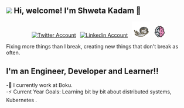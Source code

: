 
<h2> <img src="https://emojis.slackmojis.com/emojis/images/1588315024/8823/hyperkitty.gif?1588315024" width="30" /> Hi, welcome! I'm Shweta Kadam 👋</h2>
<!-- <img align=right src="https://github.com/FrancescoXX/FrancescoXX/blob/main/devcard.svg" width="200" alt="Francesco's Dev Card"/> -->
<div align=center>
<a href="https://twitter.com/ShwetaRkadam"><img src="https://cdn.worldvectorlogo.com/logos/twitter-6.svg" title="Twitter" alt="Twitter Account" width="40"/></a>
&ensp;<a href="https://www.linkedin.com/in/shwetarkadam/"><img src="https://cdn.worldvectorlogo.com/logos/linkedin-icon-2.svg" title="Linkedin" alt="Linkedin Account" width="30"/></a> 
&ensp;<a href="https://codeklutz.com/"><img src="https://github.com/shwetarkadam/shwetarkadam/blob/main/cat.gif" title="Blog" alt="daily.devGitHub" width="50"/></a>
<!-- &ensp;<a href="https://www.instagram.com/shweta_kadam_25"><img src="https://cdn.worldvectorlogo.com/logos/instagram-5.svg" title="Instagram" alt="Instagram Account" width="30"/></a>  -->
<!--&ensp;<a href="https://www.youtube.com/c/FrancescoCiulla"><img src="https://cdn.worldvectorlogo.com/logos/youtube-icon.svg" title="YouTube" alt="YouTube Account" width="40"/></a>-->
&ensp;<a href="https://notes.codeklutz.com/"><img src="https://github.com/shwetarkadam/shwetarkadam/blob/main/braindump.png" title="My Digtal Notes" alt="daily.devGitHub" width="30"/></a>
</div>




<!--
[![Portfolio](https://img.shields.io/badge/portfolio-%231572B6.svg?&style=for-the-badge&logo=portfolio&logoColor=white)](https://shwetarkadam.github.io/portfolio/)
[![Linkedin](https://img.shields.io/badge/linkedin%20-%230077B5.svg?&style=for-the-badge&logo=linkedin&logoColor=white)](https://www.linkedin.com/in/shweta-kadam-81404512a/)
[![Gmail](https://img.shields.io/badge/gmail-D14836?&style=for-the-badge&logo=gmail&logoColor=white)](mailto:shwetakadam.portfolio@gmail.com)
[![Blog](https://img.shields.io/badge/BLOG-%231572B6.svg?&style=for-the-badge&logo=blog&logoColor=white)](https://www.codeklutz.com)
[![Braindump](https://img.shields.io/badge/BRAINDUMP-D14836.svg?&style=for-the-badge&logo=braindump&logoColor=white)](https://notes.codeklutz.com/about/)
-->
<!--
![Youtube](https://img.shields.io/badge/youtube-%23FF0000.svg?&style=for-the-badge&logo=youtube&logoColor=white)-->

 Fixing more things than I break, creating new things that don't break as often.


## I'm an Engineer, Developer and Learner!!



-💼 I currently work at Boku.<br/>
-⚡ Current Year Goals: Learning bit by bit about distributed systems, Kubernetes .<br/>
<br/>





